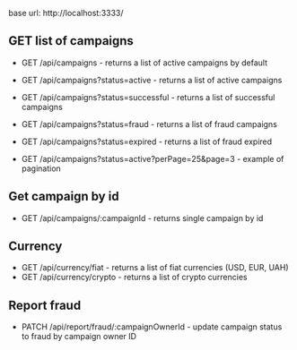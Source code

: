 base url: http://localhost:3333/

## GET list of campaigns
- GET /api/campaigns - returns a list of active campaigns by default

- GET /api/campaigns?status=active - returns a list of active campaigns
- GET /api/campaigns?status=successful - returns a list of successful campaigns
- GET /api/campaigns?status=fraud - returns a list of fraud campaigns
- GET /api/campaigns?status=expired - returns a list of fraud expired

- GET /api/campaigns?status=active?perPage=25&page=3 - example of pagination

## Get campaign by id
- GET /api/campaigns/:campaignId - returns single campaign by id

## Currency
- GET /api/currency/fiat - returns a list of fiat currencies (USD, EUR, UAH)
- GET /api/currency/crypto - returns a list of crypto currencies

## Report fraud
- PATCH /api/report/fraud/:campaignOwnerId - update campaign status to fraud by campaign owner ID